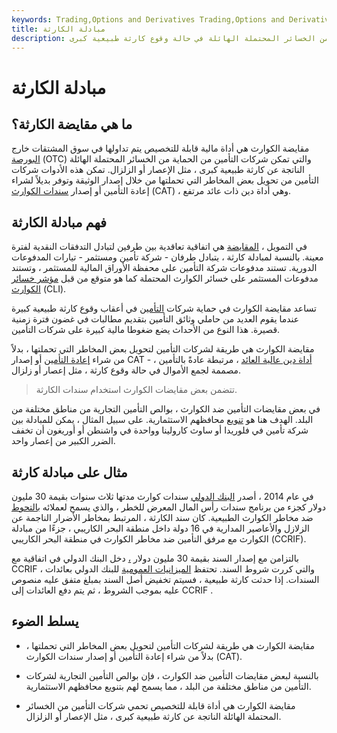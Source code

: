 ```yaml
---
keywords: Trading,Options and Derivatives Trading,Options and Derivatives
title: مبادلة الكارثة
description: تسمح مقايضة الكوارث لشركات التأمين بالحماية من الخسائر المحتملة الهائلة في حالة وقوع كارثة طبيعية كبرى.
---
```


# مبادلة الكارثة
## ما هي مقايضة الكارثة؟

مقايضة الكوارث هي أداة مالية قابلة للتخصيص يتم تداولها في سوق المشتقات خارج [البورصة](/otc) (OTC) والتي تمكن شركات التأمين من الحماية من الخسائر المحتملة الهائلة الناتجة عن كارثة طبيعية كبرى ، مثل الإعصار أو الزلزال. تمكن هذه الأدوات شركات التأمين من تحويل بعض المخاطر التي تحملتها من خلال إصدار الوثيقة وتوفر بديلاً لشراء إعادة التأمين أو إصدار [سندات الكوارث](/catastrophebond) (CAT) ، وهي أداة دين ذات عائد مرتفع.

## فهم مبادلة الكارثة

في التمويل ، [المقايضة](/swap) هي اتفاقية تعاقدية بين طرفين لتبادل التدفقات النقدية لفترة معينة. بالنسبة لمبادلة كارثة ، يتبادل طرفان - شركة تأمين ومستثمر - تيارات المدفوعات الدورية. تستند مدفوعات شركة التأمين على محفظة الأوراق المالية للمستثمر ، وتستند مدفوعات المستثمر على خسائر الكوارث المحتملة كما هو متوقع من قبل [مؤشر خسائر الكوارث](/catastrophe-loss-index) (CLI).

تساعد مقايضة الكوارث في حماية شركات [التأمين](/insurance) في أعقاب وقوع كارثة طبيعية كبيرة عندما يقوم العديد من حاملي وثائق التأمين بتقديم مطالبات في غضون فترة زمنية قصيرة. هذا النوع من الأحداث يضع ضغوطا مالية كبيرة على شركات التأمين.

مقايضة الكوارث هي طريقة لشركات التأمين لتحويل بعض المخاطر التي تحملتها ، بدلاً من شراء [إعادة التأمين](/reinsurance) أو إصدار CAT - [أداة دين عالية العائد](/debtinstrument) ، مرتبطة عادةً بالتأمين ، مصممة لجمع الأموال في حالة وقوع كارثة ، مثل إعصار أو زلزال.

> تتضمن بعض مقايضات الكوارث استخدام سندات الكارثة.

>

في بعض مقايضات التأمين ضد الكوارث ، بوالص التأمين التجارية من مناطق مختلفة من البلد. الهدف هنا هو [تنويع](/diversification) محافظهم الاستثمارية. على سبيل المثال ، يمكن للمبادلة بين شركة تأمين في فلوريدا أو ساوث كارولينا وواحدة في واشنطن أو أوريغون أن تخفف الضرر الكبير من إعصار واحد.

## مثال على مبادلة كارثة

في عام 2014 ، أصدر [البنك الدولي](/worldbank) سندات كوارث مدتها ثلاث سنوات بقيمة 30 مليون دولار كجزء من برنامج سندات رأس المال المعرض للخطر ، والذي يسمح لعملائه [بالتحوط](/hedge) ضد مخاطر الكوارث الطبيعية. كان سند الكارثة ، المرتبط بمخاطر الأضرار الناجمة عن الزلازل والأعاصير المدارية في 16 دولة داخل منطقة البحر الكاريبي ، جزءًا من مبادلة الكوارث مع مرفق التأمين ضد مخاطر الكوارث في منطقة البحر الكاريبي (CCRIF).

بالتزامن مع إصدار السند بقيمة 30 مليون دولار [،](/bond) دخل البنك الدولي في اتفاقية مع CCRIF ، والتي كررت شروط السند. تحتفظ [الميزانيات العمومية](/balancesheet) للبنك الدولي بعائدات السندات. إذا حدثت كارثة طبيعية ، فسيتم تخفيض أصل السند بمبلغ متفق عليه منصوص عليه بموجب الشروط ، ثم يتم دفع العائدات إلى CCRIF .

## يسلط الضوء

- مقايضة الكوارث هي طريقة لشركات التأمين لتحويل بعض المخاطر التي تحملتها ، بدلاً من شراء إعادة التأمين أو إصدار سندات الكوارث (CAT).

- بالنسبة لبعض مقايضات التأمين ضد الكوارث ، فإن بوالص التأمين التجارية لشركات التأمين من مناطق مختلفة من البلد ، مما يسمح لهم بتنويع محافظهم الاستثمارية.

- مقايضة الكوارث هي أداة قابلة للتخصيص تحمي شركات التأمين من الخسائر المحتملة الهائلة الناتجة عن كارثة طبيعية كبرى ، مثل الإعصار أو الزلزال.

